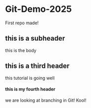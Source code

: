 # Git-Demo-2025

First repo made!

## this is a subheader

this is the body

## this is a third header
this tutorial is going well

#### this is my fourth header
we are looking at branching in Git! Kool!